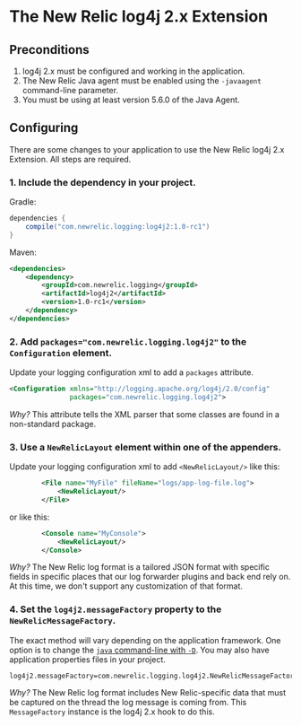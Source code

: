 # The New Relic log4j 2.x Extension

## Preconditions

1. log4j 2.x must be configured and working in the application.
2. The New Relic Java agent must be enabled using the `-javaagent` command-line parameter.
3. You must be using at least version 5.6.0 of the Java Agent.

## Configuring

There are some changes to your application to use the New Relic
log4j 2.x Extension. All steps are required.

### 1. Include the dependency in your project.

Gradle:

```groovy
dependencies {
    compile("com.newrelic.logging:log4j2:1.0-rc1")
}
```

Maven:

```xml
<dependencies>
    <dependency>
        <groupId>com.newrelic.logging</groupId>
        <artifactId>log4j2</artifactId>
        <version>1.0-rc1</version>
    </dependency>  
</dependencies>
```

### 2. Add `packages="com.newrelic.logging.log4j2"` to the `Configuration` element.

Update your logging configuration xml to add a `packages` attribute.

```xml
<Configuration xmlns="http://logging.apache.org/log4j/2.0/config"
               packages="com.newrelic.logging.log4j2">
```

*Why?* This attribute tells the XML parser that some classes are found in a non-standard package.

### 3. Use a `NewRelicLayout` element within one of the appenders.

Update your logging configuration xml to add `<NewRelicLayout/>` like this:

```xml
        <File name="MyFile" fileName="logs/app-log-file.log">
            <NewRelicLayout/>
        </File>
```

or like this:

```xml
        <Console name="MyConsole">
            <NewRelicLayout/>
        </Console>
```

*Why?* The New Relic log format is a tailored JSON format with specific fields in specific places
        that our log forwarder plugins and back end rely on. At this time, we don't support any customization
        of that format.

### 4. Set the `log4j2.messageFactory` property to the `NewRelicMessageFactory`.

The exact method will vary depending on the application framework. One option is to change
the [`java` command-line with `-D`](https://docs.oracle.com/javase/8/docs/technotes/tools/windows/java.html#BABDJJFI).
You may also have application properties files in your project.

```properties
log4j2.messageFactory=com.newrelic.logging.log4j2.NewRelicMessageFactory
```

*Why?* The New Relic log format includes New Relic-specific data that must be captured on the thread the log message
is coming from. This `MessageFactory` instance is the log4j 2.x hook to do this.
